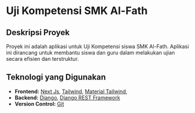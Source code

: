 # Uji Kompetensi SMK Al-Fath

## Deskripsi Proyek
Proyek ini adalah aplikasi untuk Uji Kompetensi siswa SMK Al-Fath. Aplikasi ini dirancang untuk membantu siswa dan guru dalam melakukan ujian secara efisien dan terstruktur.

## Teknologi yang Digunakan
- **Frontend:** [Next Js](https://nextjs.org/), [Tailwind](https://tailwindcss.com/), [Material Tailwind](https://www.material-tailwind.com/), 
- **Backend:** [Django](https://www.djangoproject.com/), [Django REST Framework](https://www.django-rest-framework.org/)
- **Version Control:** [Git](https://git-scm.com/)
